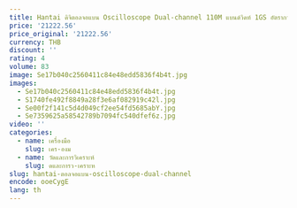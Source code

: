 ```yaml
---
title: Hantai ดิจิตอลจอแบน Oscilloscope Dual-channel 110M แบนด์วิดท์ 1GS อัตราการสุ่มตัวอย่างขนาดเล็กมือถือแบน Oscilloscope
price: '21222.56'
price_original: '21222.56'
currency: THB
discount: ''
rating: 4
volume: 83
image: Se17b040c2560411c84e48edd5836f4b4t.jpg
images:
  - Se17b040c2560411c84e48edd5836f4b4t.jpg
  - S1740fe492f8849a28f3e6af082919c42l.jpg
  - Se00f2f141c5d4d049cf2ee54fd5685abY.jpg
  - Se7359625a58542789b7094fc540dfef6z.jpg
video: ''
categories:
  - name: เครื่องมือ
    slug: เคร-องม
  - name: วัดและการวิเคราะห์
    slug: ดและการว-เคราะห
slug: hantai-ตอลจอแบน-oscilloscope-dual-channel
encode: ooeCygE
lang: th
---
```

  